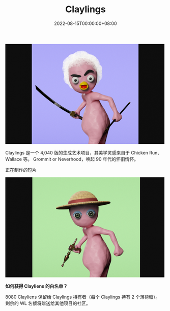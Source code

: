 ﻿---
title: "Claylings"
description: "4040 只粘土人从他们的雕塑家的家中跑出来，直接进入虚拟世界，远离现实。你能抓住一个吗?"
date: 2022-08-15T00:00:00+08:00
lastmod: 2022-08-15T00:00:00+08:00
draft: false
authors: ["crazyxuanshao"]
featuredImage: "claylings.png"
tags: ["Collectibles","Claylings"]
categories: ["nfts"]
nfts: ["Collectibles"]
blockchain: "ETH"
website: "https://claylings.io/?utm_source=DappRadar&utm_medium=deeplink&utm_campaign=visit-website"
twitter: "https://twitter.com/0xclaylings?lang=en"
discord: ""
telegram: ""
github: ""
youtube: ""
twitch: ""
facebook: ""
instagram: "https://www.instagram.com/ClaylingsNFT/"
reddit: "https://discord.com/invite/claylings"
medium: ""
steam: ""
gitbook: ""
googleplay: ""
appstore: ""
status: "Live"
weight: 
lightgallery: true
toc: true
pinned: false
recommend: false
recommend1: false

---

![gfdn](gfdn.png)

<p>Claylings 是一个 4,040 版的生成艺术项目，其美学灵感来自于 Chicken Run、Wallace 等。 Grommit or Neverhood，唤起 90 年代的怀旧情怀。</p><p>正在制作的短片</p>

![idng](idng.png)

**如何获得 Clayliens 的白名单？**

8080 Clayliens 保留给 Claylings 持有者（每个 Claylings 持有 2 个薄荷糖）。 剩余的 WL 名额将赠送给其他项目的社区。